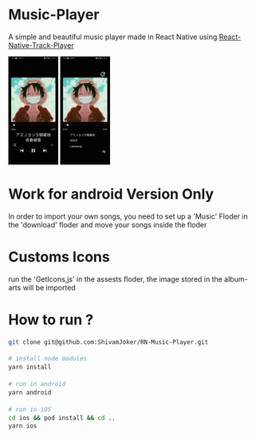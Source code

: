 

# Music-Player

A simple and beautiful music player made in React Native using [React-Native-Track-Player](https://react-native-track-player.js.org)


<img src="MyMusicSongDefaultScreen.jpg" width="100">

<img src="MyMusicSongListScreen.jpg" width="100">



# Work for android Version Only
In order to import your own songs, you need to set up a 'Music' Floder in the  'download' floder and move your songs inside the floder


# Customs Icons
run the 'GetIcons,js' in the assests floder, the image stored in the album-arts will be imported

# How to run ?

```sh
git clone git@github.com:ShivamJoker/RN-Music-Player.git

# install node modules
yarn install

# run in android
yarn android

# run in iOS
cd ios && pod install && cd ..
yarn ios

```
